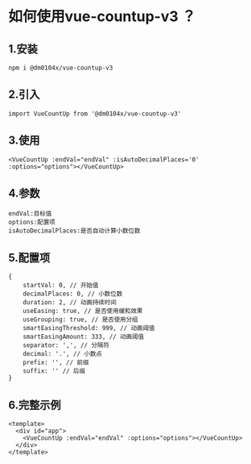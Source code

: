 # 如何使用vue-countup-v3 ？
## 1.安装
```
npm i @dm0104x/vue-countup-v3
```
## 2.引入
```
import VueCountUp from '@dm0104x/vue-countup-v3'
```
## 3.使用
```
<VueCountUp :endVal="endVal" :isAutoDecimalPlaces='0' :options="options"></VueCountUp>
```
## 4.参数
```
endVal:目标值
options:配置项
isAutoDecimalPlaces:是否自动计算小数位数
```
## 5.配置项
```
{
    startVal: 0, // 开始值
    decimalPlaces: 0, // 小数位数
    duration: 2, // 动画持续时间
    useEasing: true, // 是否使用缓和效果
    useGrouping: true, // 是否使用分组
    smartEasingThreshold: 999, // 动画阈值
    smartEasingAmount: 333, // 动画阈值
    separator: ',', // 分隔符
    decimal: '.', // 小数点
    prefix: '', // 前缀
    suffix: '' // 后缀
}
```
## 6.完整示例
```
<template>
  <div id="app">
    <VueCountUp :endVal="endVal" :options="options"></VueCountUp>
  </div>
</template>
```